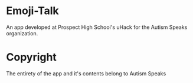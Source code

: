 # Emoji-Talk
An app developed at Prospect High School's uHack for the Autism Speaks organization.

# Copyright
The entirety of the app and it's contents belong to Autism Speaks

